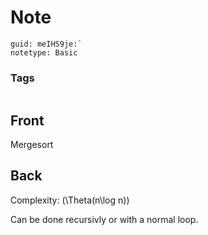 # Note
```
guid: meIHS9je:`
notetype: Basic
```

### Tags
```
```

## Front
Mergesort

## Back
Complexity: \(\Theta(n\log n)\)

Can be done recursivly or with a normal loop.
